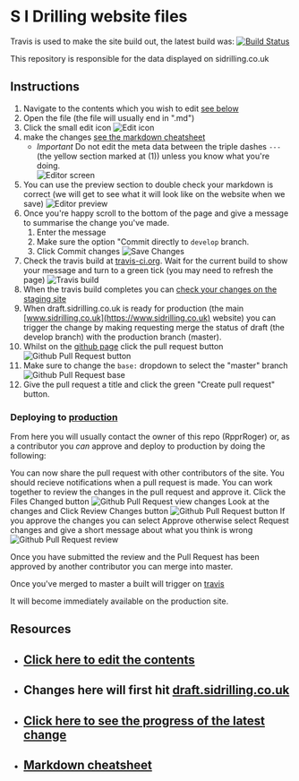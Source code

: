 # S I Drilling website files

Travis is used to make the site build out, the latest build was: [![Build Status](https://travis-ci.org/RpprRoger/sidrilling.co.uk.svg?branch=develop)](https://travis-ci.org/RpprRoger/sidrilling.co.uk)

This repository is responsible for the data displayed on sidrilling.co.uk

## Instructions

1. Navigate to the contents which you wish to edit [see below](#resources)
1. Open the file (the file will usually end in ".md")
1. Click the small edit icon 
![Edit icon](./doc/github_edit.png?raw=true "Edit icon")
1. make the changes [see the markdown cheatsheet](#markdown-cheatsheet)
    - *Important* Do not edit the meta data between the triple dashes `---` (the yellow section marked at (1)) unless you know what you're doing.  
![Editor screen](./doc/github_markdown_sections.png?raw=true "The area marked with the yellow box (1) should be left alone. Feel free to modify the section at (2)") 
1. You can use the preview section to double check your markdown is correct (we will get to see what it will look like on the website when we save)
![Editor preview](./doc/github_preview.png?raw=true)
1. Once you're happy scroll to the bottom of the page and give a message to summarise the change you've made.
    1. Enter the message
    2. Make sure the option "Commit directly to `develop` branch.
    3. Click Commit changes
![Save Changes](./doc/github_commit_changes.png?raw=true "Commit the changes")
1. Check the travis build at [travis-ci.org](https://travis-ci.org/RpprRoger/sidrilling.co.uk). Wait for the current build to show your message and turn to a green tick (you may need to refresh the page)
![Travis build](./doc/travis_green.png?raw=true "Travis build completed")
1. When the travis build completes you can [check your changes on the staging site](http://draft.sidrilling.co.uk)
1. When draft.sidrilling.co.uk is ready for production (the main [www.sidrilling.co.uk](https://www.sidrilling.co.uk) website) you can trigger the change by making requesting merge the status of draft (the develop branch) with the production branch (master).
1. Whilst on the [github page](/) click the pull request button
![Github Pull Request button](./doc/github_pull_request.png?raw=true)
1. Make sure to change the `base:` dropdown to select the "master" branch
![Github Pull Request base](./doc/github_pr_base.png?raw=true)
1. Give the pull request a title and click the green "Create pull request" button.

### Deploying to [production](http://sidrilling.co.uk)
From here you will usually contact the owner of this repo (RpprRoger) or, as a contributor you _can_ approve and deploy to production by doing the following:

You can now share the pull request with other contributors of the site. You should recieve notifications when a pull request is made. You can work together to review the changes in the pull request and approve it.
Click the Files Changed button
![Github Pull Request view changes](./doc/github_pr_overview.png?raw=true)
Look at the changes and Click Review Changes button
![Github Pull Request button](./doc/github_pr_review_changes.png?raw=true)
If you approve the changes you can select Approve otherwise select Request changes and give a short message about what you think is wrong
![Github Pull Request review](./doc/github_pr_approve_request_changes.png?raw=true)

Once you have submitted the review and the Pull Request has been approved by another contributor you can merge into master.

Once you've merged to master a built will trigger on [travis](https://travis-ci.org/RpprRoger/sidrilling.co.uk) 

It will become immediately available on the production site.

## Resources

- ## [Click here to edit the contents](/app/data)

- ## Changes here will first hit [draft.sidrilling.co.uk](http://draft.sidrilling.co.uk)

- ## [Click here to see the progress of the latest change](https://travis-ci.org/RpprRoger/sidrilling.co.uk)

- ## [Markdown cheatsheet](https://github.com/adam-p/markdown-here/wiki/Markdown-Cheatsheet)
